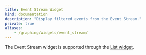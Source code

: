```yaml
---
title: Event Stream Widget
kind: documentation
description: "Display filtered events from the Event Stream."
private: true
aliases:
    - /graphing/widgets/event_stream/
---
```


<div class="alert alert-warning">The Event Stream widget is supported through the <a href="https://docs.datadoghq.com/dashboards/widgets/list/"> List widget</a>.</div>

